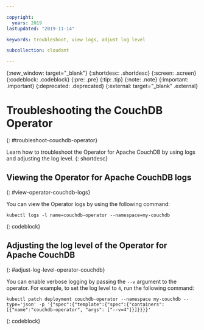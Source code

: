 ```yaml
---

copyright:
  years: 2019
lastupdated: "2019-11-14"

keywords: troubleshoot, view logs, adjust log level

subcollection: cloudant

---
```


{:new_window: target="_blank"}
{:shortdesc: .shortdesc}
{:screen: .screen}
{:codeblock: .codeblock}
{:pre: .pre}
{:tip: .tip}
{:note: .note}
{:important: .important}
{:deprecated: .deprecated}
{:external: target="_blank" .external}

<!-- Acrolinx: 2017-05-10 -->

# Troubleshooting the CouchDB Operator
{: #troubleshoot-couchdb-operator}

Learn how to troubleshoot the Operator for Apache CouchDB by using logs and adjusting the log level. 
{: shortdesc}

## Viewing the Operator for Apache CouchDB logs
{: #view-operator-couchdb-logs}

You can view the Operator logs by using the following command:

```
kubectl logs -l name=couchdb-operator --namespace=my-couchdb
```
{: codeblock}

## Adjusting the log level of the Operator for Apache CouchDB
{: #adjust-log-level-operator-couchdb}

You can enable verbose logging by passing the `--v` argument to the operator. For example, to set the log level to `4`, run the following command:

```
kubectl patch deployment couchdb-operator --namespace my-couchdb --type='json' -p '{"spec":{"template":{"spec":{"containers":[{"name":"couchdb-operator", "args": ["--v=4"]}]}}}}'
```
{: codeblock}